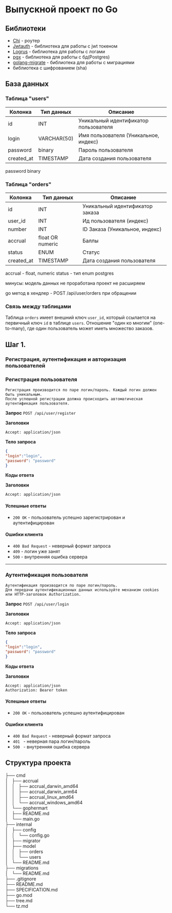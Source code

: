 # Выпускной проект по Go

## Библиотеки
- [Сhi](https://github.com/go-chi/chi) - роутер
- [Jwtauth](https://github.com/go-chi/jwtauth) - библиотека для работы с jwt токеном
- [Logrus](https://github.com/sirupsen/logrus) - библиотека для работы с логами
- [pgx](https://github.com/jackc/pgx) - библиотека для работы с бд(Postgres)
- [golang-migrate](https://github.com/golang-migrate) - библиотека для работы с миграциями
- библиотека с шифрованием (sha)

## База данных


### Таблица "users"


| Колонка | Тип данных  | Описание |
|---------|-------------|-----------|
| id         | INT         | Уникальный идентификатор пользователя |
| login      | VARCHAR(50) | Имя пользователя (Уникальное, индекс) |
| password   | binary      | Пароль пользователя |
| created_at | TIMESTAMP   | Дата создания пользователя |

password binary

### Таблица "orders"


| Колонка | Тип данных | Описание                        |
|---------|------------|---------------------------------|
| id         | INT        | Уникальный идентификатор заказа |
| user_id    | INT        | Ид пользователя (индекс)        |
| number     | INT        | ID Заказа (Уникальное, индекс)  |
| accrual    | float OR numeric  | Баллы                           |
| status     | ENUM       | Статус                          |
| created_at | TIMESTAMP  | Дата создания пользователя      |

accrual - float, numeric
status - тип enum postgres 

минусы:
модель данных не проработана
проект не расширяем

go метод в хендлер - POST /api/user/orders при обращении

### Связь между таблицами


Таблица `orders` имеет внешний ключ `user_id`, который ссылается на первичный ключ `id` в таблице `users`.
Отношение "один ко многим" (one-to-many), где один пользователь может иметь множество заказов.


## Шаг 1.
### Регистрация, аутентификация и авторизация пользователей


### **Регистрация пользователя**


```
Регистрация производится по паре логин/пароль. Каждый логин должен быть уникальным.
После успешной регистрации должна происходить автоматическая аутентификация пользователя.
```


**Запрос**
`POST /api/user/register`


**Заголовки**
```
Accept: application/json
```


**Тело запроса**
```json
{
"login":"login",
"password": "password"
}
```


**Коды ответа**


**Заголовки**
```
Accept: application/json
```


#### Успешные ответы


- `200 OK` - пользователь успешно зарегистрирован и аутентифицирован


#### Ошибки клиента


- `400 Bad Request` - неверный формат запроса
- `409` - логин уже занят
- `500` - внутренняя ошибка сервера


-----------------------------------------------------


### Аутентификация пользователя


```
Аутентификация производится по паре логин/пароль.
Для передачи аутентификационных данных используйте механизм cookies или HTTP-заголовок Authorization.
```


**Запрос**
`POST /api/user/login`


**Заголовки**
```
Accept: application/json
```


**Тело запроса**
```json
{
"login":"login",
"password": "password"
}
```


**Коды ответа**


**Заголовки**
```
Accept: application/json
Authorization: Bearer token
```


#### Успешные ответы


- `200 OK` - пользователь успешно аутентифицирован


#### Ошибки клиента


- `400 Bad Request` - неверный формат запроса
- `401 ` - неверная пара логин/пароль
- `500 ` - внутренняя ошибка сервера




## Структура проекта

├── cmd  
│   ├── accrual  
│   │   ├── accrual_darwin_amd64  
│   │   ├── accrual_darwin_arm64  
│   │   ├── accrual_linux_amd64  
│   │   └── accrual_windows_amd64  
│   └── gophermart  
│       ├── README.md  
│       └── main.go  
├── internal  
│   ├── config  
│   │   └── config.go  
│   ├── migrator  
│   ├── model  
│   │   ├── orders  
│   │   └── users  
│   └── README.md  
├── migrations  
│   └── README.md  
├── .gitignore  
├── README.md  
├── SPECIFICATION.md  
├── go.mod  
├── tree.md  
└── tz.md  